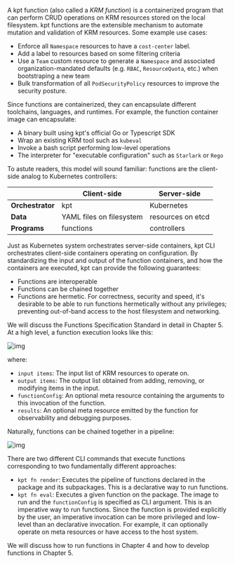 A kpt function (also called a _KRM function_) is a containerized program that can perform CRUD
operations on KRM resources stored on the local filesystem. kpt functions are the extensible
mechanism to automate mutation and validation of KRM resources. Some example use cases:

- Enforce all `Namespace` resources to have a `cost-center` label.
- Add a label to resources based on some filtering criteria
- Use a `Team` custom resource to generate a `Namespace` and associated organization-mandated
  defaults (e.g. `RBAC`, `ResourceQuota`, etc.) when bootstraping a new team
- Bulk transformation of all `PodSecurityPolicy` resources to improve the security posture.

Since functions are containerized, they can encapsulate different toolchains, languages, and
runtimes. For example, the function container image can encapsulate:

- A binary built using kpt's official Go or Typescript SDK
- Wrap an existing KRM tool such as `kubeval`
- Invoke a bash script performing low-level operations
- The interpreter for "executable configuration" such as `Starlark` or `Rego`

To astute readers, this model will sound familiar: functions are the client-side analog to
Kubernetes controllers:

|                  | Client-side              | Server-side       |
| ---------------- | ------------------------ | ----------------- |
| **Orchestrator** | kpt                      | Kubernetes        |
| **Data**         | YAML files on filesystem | resources on etcd |
| **Programs**     | functions                | controllers       |

Just as Kubernetes system orchestrates server-side containers, kpt CLI orchestrates client-side
containers operating on configuration. By standardizing the input and output of the function
containers, and how the containers are executed, kpt can provide the following guarantees:

- Functions are interoperable
- Functions can be chained together
- Functions are hermetic. For correctness, security and speed, it's desirable to be able to run
  functions hermetically without any privileges; preventing out-of-band access to the host
  filesystem and networking.

We will discuss the Functions Specification Standard in detail in Chapter 5. At a high level, a
function execution looks like this:

![img](/static/images/func.svg)

where:

- `input items`: The input list of KRM resources to operate on.
- `output items`: The output list obtained from adding, removing, or modifying items in the input.
- `functionConfig`: An optional meta resource containing the arguments to this invocation of the
  function.
- `results`: An optional meta resource emitted by the function for observability and debugging
  purposes.

Naturally, functions can be chained together in a pipeline:

![img](/static/images/pipeline.svg)

There are two different CLI commands that execute functions corresponding to two fundamentally
different approaches:

- `kpt fn render`: Executes the pipeline of functions declared in the package and its subpackages.
  This is a declarative way to run functions.
- `kpt fn eval`: Executes a given function on the package. The image to run and the `functionConfig`
  is specified as CLI argument. This is an imperative way to run functions. Since the function is
  provided explicitly by the user, an imperative invocation can be more privileged and low-level
  than an declarative invocation. For example, it can optionally operate on meta resources or have
  access to the host system.

We will discuss how to run functions in Chapter 4 and how to develop functions in Chapter 5.
